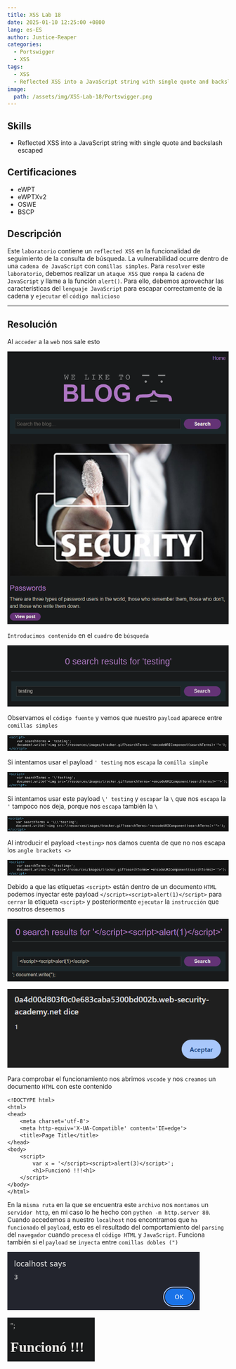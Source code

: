 ```yaml
---
title: XSS Lab 18
date: 2025-01-10 12:25:00 +0800
lang: es-ES
author: Justice-Reaper
categories:
  - Portswigger
  - XSS
tags:
  - XSS
  - Reflected XSS into a JavaScript string with single quote and backslash escaped
image:
  path: /assets/img/XSS-Lab-18/Portswigger.png
---
```


## Skills

- Reflected XSS into a JavaScript string with single quote and backslash escaped

## Certificaciones

- eWPT
- eWPTXv2
- OSWE
- BSCP
  
## Descripción

Este `laboratorio` contiene un `reflected XSS` en la funcionalidad de seguimiento de la consulta de búsqueda. La vulnerabilidad ocurre dentro de una `cadena de JavaScript` con `comillas simples`. Para `resolver` este `laboratorio`, debemos realizar un `ataque XSS` que `rompa` la `cadena` de `JavaScript` y llame a la función `alert()`. Para ello, debemos aprovechar las características del `lenguaje JavaScript` para escapar correctamente de la cadena y `ejecutar` el `código malicioso`

---
## Resolución

Al `acceder` a la `web` nos sale esto

![](/assets/img/XSS-Lab-18/image_1.png)

`Introducimos contenido` en el `cuadro` de `búsqueda`

![](/assets/img/XSS-Lab-18/image_2.png)

Observamos el `código fuente` y vemos que nuestro `payload` aparece entre `comillas simples`

![](/assets/img/XSS-Lab-18/image_3.png)

Si intentamos usar el payload `' testing` nos `escapa` la `comilla simple`

![](/assets/img/XSS-Lab-18/image_4.png)

Si intentamos usar este payload `\' testing` y `escapar` la `\` que nos `escapa` la `'` tampoco nos deja, porque nos `escapa` también la `\`

![](/assets/img/XSS-Lab-18/image_5.png)

Al introducir el payload `<testing>` nos damos cuenta de que no nos escapa los `angle brackets <>`

![](/assets/img/XSS-Lab-18/image_6.png)

Debido a que las etiquetas `<script>` están dentro de un documento `HTML` podemos inyectar este payload `</script><script>alert(1)</script>` para `cerrar` la etiqueta `<script>` y posteriormente `ejecutar` la `instrucción` que nosotros deseemos

![](/assets/img/XSS-Lab-18/image_7.png)

![](/assets/img/XSS-Lab-18/image_8.png)

Para comprobar el funcionamiento nos abrimos `vscode` y nos `creamos` un documento `HTML` con este contenido

```
<!DOCTYPE html>
<html>
<head>
    <meta charset='utf-8'>
    <meta http-equiv='X-UA-Compatible' content='IE=edge'>
    <title>Page Title</title>
</head>
<body>
    <script>
        var x = '</script><script>alert(3)</script>';
        <h1>Funcionó !!!<h1>
    </script>
</body>
</html>
```

En la `misma ruta` en la que se encuentra este `archivo` nos `montamos` un `servidor http`, en mi caso lo he hecho con `python -m http.server 80`. Cuando accedemos a nuestro `localhost` nos encontramos que `ha funcionado` el `payload`, esto es el resultado del comportamiento del `parsing` del `navegador` cuando `procesa` el `código HTML` y `JavaScript`. Funciona también si el `payload` se `inyecta` entre `comillas dobles (")`

![](/assets/img/XSS-Lab-18/image_9.png)

![](/assets/img/XSS-Lab-18/image_10.png)
